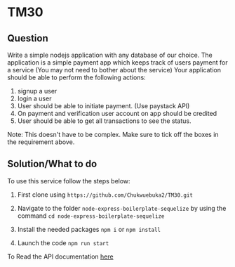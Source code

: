 # TM30 

## Question
Write a simple nodejs application with any database of our choice. The application is a simple payment app which keeps track of users payment for a service (You may not need to bother about the service)
Your application should be able to perform the following actions:

1. signup a user
2. login a user
3. User should be able to initiate payment. (Use paystack API)
4. On payment and verification user account on app should be credited
5. User should be able to get all transactions to see the status.

Note: This doesn't have to be complex. Make sure to tick off the boxes in the requirement above.

## Solution/What to do




To use this service follow the steps below:
1. First clone using 
`https://github.com/Chukwuebuka2/TM30.git`


2. Navigate to the folder `node-express-boilerplate-sequelize` by using the command
`cd node-express-boilerplate-sequelize`

3. Install the needed packages
`npm i`
or 
`npm install`

3. Launch the code
`npm run start`



To Read the API documentation [here](https://documenter.getpostman.com/view/20124288/2s8ZDZzLH3)
